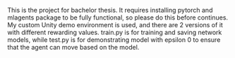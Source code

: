 This is the project for bachelor thesis. It requires installing pytorch and mlagents package to be fully functional, so please do this before continues. My custom Unity demo environment is used, and there are 2 versions of it with different rewarding values. train.py is for training and saving network models, while test.py is for demonstrating model with epsilon 0 to ensure that the agent can move based on the model.
